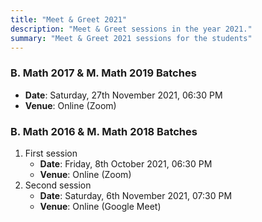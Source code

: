 ```yaml
---
title: "Meet & Greet 2021"
description: "Meet & Greet sessions in the year 2021."
summary: "Meet & Greet 2021 sessions for the students"
---
```


### B. Math 2017 & M. Math 2019 Batches

- **Date**: Saturday, 27th November 2021, 06:30 PM
- **Venue**: Online (Zoom)

### B. Math 2016 & M. Math 2018 Batches

1. First session
   - **Date**: Friday, 8th October 2021, 06:30 PM
   - **Venue**: Online (Zoom)
2. Second session
   - **Date**: Saturday, 6th November 2021, 07:30 PM
   - **Venue**: Online (Google Meet)

<!-- ### B. Math 2015 & M. Math 2017 Batches

- **Date**: Saturday, 6th October 2021, 07:30 PM
- **Venue**: Online (Zoom) -->
